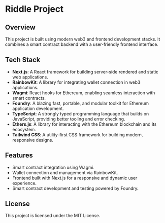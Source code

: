 # Riddle Project

## Overview

This project is built using modern web3 and frontend development stacks. It combines a smart contract backend with a user-friendly frontend interface.

## Tech Stack

- **Next.js**: A React framework for building server-side rendered and static web applications.
- **RainbowKit**: A library for integrating wallet connection in web3 applications.
- **Wagmi**: React hooks for Ethereum, enabling seamless interaction with smart contracts.
- **Foundry**: A blazing fast, portable, and modular toolkit for Ethereum application development.
- **TypeScript**: A strongly typed programming language that builds on JavaScript, providing better tooling and error checking.
- **Ethers.js**: A library for interacting with the Ethereum blockchain and its ecosystem.
- **Tailwind CSS**: A utility-first CSS framework for building modern, responsive designs.

## Features

- Smart contract integration using Wagmi.
- Wallet connection and management via RainbowKit.
- Frontend built with Next.js for a responsive and dynamic user experience.
- Smart contract development and testing powered by Foundry.

## License

This project is licensed under the MIT License.
